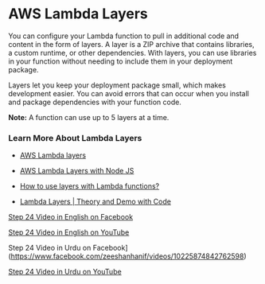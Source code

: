 # AWS Lambda Layers
You can configure your Lambda function to pull in additional code and content in the form of layers. A layer is a ZIP archive that contains libraries, a custom runtime, or other dependencies. With layers, you can use libraries in your function without needing to include them in your deployment package.

Layers let you keep your deployment package small, which makes development easier. You can avoid errors that can occur when you install and package dependencies with your function code. 

**Note:**
A function can use up to 5 layers at a time. 

### Learn More About Lambda Layers
- [AWS Lambda layers](https://docs.aws.amazon.com/lambda/latest/dg/configuration-layers.html "AWS Lambda layers")

- [AWS Lambda Layers with Node JS](https://www.youtube.com/watch?v=-r4GJlkdJo0 "AWS Lambda Layers with Node JS")

- [How to use layers with Lambda functions?](https://www.youtube.com/watch?v=i12H4cUFudU "How to use layers with Lambda functions?")

- [Lambda Layers | Theory and Demo with Code](https://www.youtube.com/watch?v=stovPJCVXcw "Lambda Layers | Theory and Demo with Code")


[Step 24 Video in English on Facebook](https://www.facebook.com/zeeshanhanif/videos/10225831683963655)

[Step 24 Video in English on YouTube](https://www.youtube.com/watch?v=HrvCZGKI9SE)

Step 24 Video in Urdu on Facebook](https://www.facebook.com/zeeshanhanif/videos/10225874842762598)

[Step 24 Video in Urdu on YouTube](https://www.youtube.com/watch?v=fa6HHSD5Qfo)




